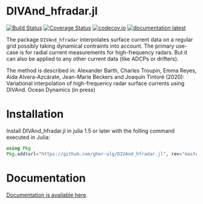 # DIVAnd_hfradar.jl

[![Build Status](https://github.com/gher-ulg/DIVAnd_hfradar.jl/workflows/CI/badge.svg)](https://github.com/gher-ulg/DIVAnd_hfradar.jl/actions)
[![Coverage Status](https://coveralls.io/repos/gher-ulg/DIVAnd_hfradar.jl/badge.svg?branch=master&service=github)](https://coveralls.io/github/gher-ulg/DIVAnd_hfradar.jl?branch=master)
[![codecov.io](http://codecov.io/github/gher-ulg/DIVAnd_hfradar.jl/coverage.svg?branch=master)](http://codecov.io/github/gher-ulg/DIVAnd_hfradar.jl?branch=master)
[![documentation latest](https://img.shields.io/badge/docs-dev-blue.svg)](https://gher-ulg.github.io/DIVAnd_hfradar.jl/dev/)

The package `DIVAnd_hfradar` interpolates surface current data on a regular grid possibly taking dynamical contraints into account.
The primary use-case is for radial current measurements for high-frequency radars. But it can also be applied to any other
current data (like ADCPs or drifters).

The method is described in: Alexander Barth, Charles Troupin, Emma Reyes, Aida Alvera-Azcárate, Jean-Marie Beckers and Joaquı́n Tintoré (2020): Variational interpolation of high-frequency radar surface currents using DIVAnd. Ocean Dynamics (in press)

# Installation

Install DIVAnd_hfradar.jl in julia 1.5 or later with the folling command executed in Julia:

```julia
using Pkg
Pkg.add(url="https://github.com/gher-ulg/DIVAnd_hfradar.jl", rev="master")
```

# Documentation

[Documentation is available here](https://gher-ulg.github.io/DIVAnd_hfradar.jl/dev/).
